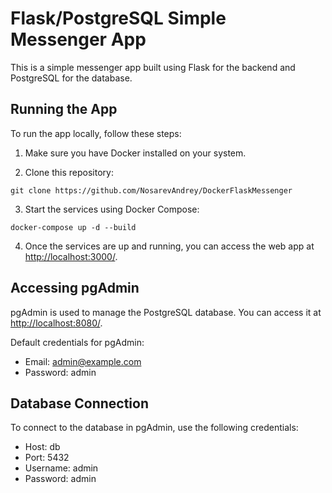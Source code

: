 # Flask/PostgreSQL Simple Messenger App

This is a simple messenger app built using Flask for the backend and PostgreSQL for the database.

## Running the App

To run the app locally, follow these steps:

1. Make sure you have Docker installed on your system.

2. Clone this repository:
```
git clone https://github.com/NosarevAndrey/DockerFlaskMessenger
```
3. Start the services using Docker Compose:
```
docker-compose up -d --build
```
4. Once the services are up and running, you can access the web app at [http://localhost:3000/](http://localhost:3000/).

## Accessing pgAdmin

pgAdmin is used to manage the PostgreSQL database. You can access it at [http://localhost:8080/](http://localhost:8080/).

Default credentials for pgAdmin:
- Email: admin@example.com
- Password: admin

## Database Connection

To connect to the database in pgAdmin, use the following credentials:
- Host: db
- Port: 5432
- Username: admin
- Password: admin

